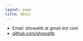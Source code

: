 ```yaml
---
layout: page
title: About
---
```


* Email: showaltb at gmail dot com
* [github.com/showaltb](github.com/showaltb)
